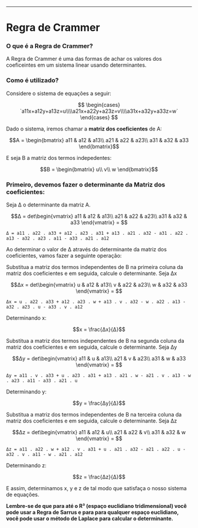 ---
<h1>Regra de Crammer</h1>

### O que é a Regra de Crammer?

A Regra de Crammer é uma das formas de achar os valores dos coeficeintes em um sistema linear usando determinantes.

### Como é utilizado?

Considere o sistema de equações a seguir:

$$
\begin{cases} `a11x+a12y+a13z=u\\\\a21x+a22y+a23z=v\\\\a31x+a32y+a33z=w` \end{cases}
$$

Dado o sistema, iremos chamar a <r>**matriz dos coeficientes**</r> de A: 

$$A = \begin{bmatrix}
a11 & a12 & a13\\
a21 & a22 & a23\\
a31 & a32 & a33
\end{bmatrix}$$

E seja B a matriz dos termos indepedentes:

$$B = \begin{bmatrix}
u\\
v\\
w
\end{bmatrix}$$

### Primeiro, devemos fazer o determinante da Matriz dos coeficientes:
Seja Δ o determinante da matriz A.

$$Δ = det\begin{vmatrix}
a11 & a12 & a13\\
a21 & a22 & a23\\
a31 & a32 & a33
\end{vmatrix} = $$

```Δ = a11 . a22 . a33 + a12 . a23 . a31 + a13 . a21 . a32 - a31 . a22 . a13 - a32 . a23 . a11 - a33 . a21 . a12```

Ao determinar o valor de Δ através do determinante da matriz dos coeficientes, vamos fazer a seguinte operação:

Substitua a matriz dos termos independentes de B na primeira coluna da matriz dos coeficientes e em seguida, calcule o determinante.
Seja Δx 

$$Δx = det\begin{vmatrix}
u & a12 & a13\\
v & a22 & a23\\
w & a32 & a33
\end{vmatrix} = $$

```Δx = u . a22 . a33 + a12 . a23 . w + a13 . v . a32 - w . a22 . a13 - a32 . a23 . u - a33 . v . a12```


Determinando x:

$$x = \frac{Δx}{Δ}$$

Substitua a matriz dos termos independentes de B na segunda coluna da matriz dos coeficientes e em seguida, calcule o determinante.
Seja Δy 

$$Δy = det\begin{vmatrix}
a11 & u & a13\\
a21 & v & a23\\
a31 & w & a33
\end{vmatrix} = $$

```Δy = a11 . v . a33 + u . a23 . a31 + a13 . a21 . w - a21 . v . a13 - w . a23 . a11 - a33 . a21 . u```


Determinando y:

$$y = \frac{Δy}{Δ}$$

Substitua a matriz dos termos independentes de B na terceira coluna da matriz dos coeficientes e em seguida, calcule o determinante.
Seja Δz 

$$Δz = det\begin{vmatrix}
a11 & a12 & u\\
a21 & a22 & v\\
a31 & a32 & w
\end{vmatrix} = $$

```Δz = a11 . a22 . w + a12 . v . a31 + u . a21 . a32 - a21 . a22 . u - a32 . v . a11 - w . a21 . a12```

Determinando z:

$$z = \frac{Δz}{Δ}$$

E assim, determinamos x, y e z de tal modo que satisfaça o nosso sistema de equações.

**Lembre-se de que para até o R³ (espaço euclidiano tridimensional) você pode usar a Regra de Sarrus e para para qualquer espaço euclidiano, você pode usar o método de Laplace para calcular o determinante.**
